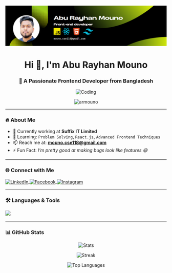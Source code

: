 ![logo](https://github.com/ArMOUNO/ArMouno/blob/main/Mnbanner.png)
<h1 align="center">Hi 👋, I'm Abu Rayhan Mouno</h1>
<h3 align="center">🚀 A Passionate Frontend Developer from Bangladesh</h3>

<p align="center">
  <img src="https://camo.githubusercontent.com/24c6287be76c155a12345cb131d1379589070ec28c94088f4582f19d3a1865e9/68747470733a2f2f6d69726f2e6d656469756d2e636f6d2f76322f726573697a653a6669743a313237322f312a5a53566d57476363317765454e6230536861775778772e676966" alt="Coding" width="400"/>
</p>

<p align="center"> <img src="https://komarev.com/ghpvc/?username=armouno&label=Profile%20views&color=0e75b6&style=flat" alt="armouno" /> </p>

---

### 🔥 About Me
- 🔭 Currently working at **Suffix IT Limited**
- 🌱 Learning: `Problem Solving`, `React.js`, `Advanced Frontend Techniques`
- 📫 Reach me at: **mouno.cse118@gmail.com**
- ⚡ Fun Fact: *I’m pretty good at making bugs look like features 😄*

---

### 🌐 Connect with Me
<p align="left">
  <a href="https://linkedin.com/in/abu rayhan mouno" target="blank">
    <img align="center" src="https://skillicons.dev/icons?i=linkedin" alt="LinkedIn" />
  </a>
  <a href="https://fb.com/ar mouno" target="blank">
    <img align="center" src="https://skillicons.dev/icons?i=facebook" alt="Facebook" />
  </a>
  <a href="https://instagram.com/ar mouno" target="blank">
    <img align="center" src="https://skillicons.dev/icons?i=instagram" alt="Instagram" />
  </a>
</p>

---

### 🛠️ Languages & Tools
<p align="left">
  <img src="https://skillicons.dev/icons?i=html,css,js,ts,react,redux,nodejs,express,mongodb,python,bootstrap,tailwind" />
</p>

---

### 📊 GitHub Stats
<p align="center">
  <img src="https://github-readme-stats.vercel.app/api?username=armouno&show_icons=true&theme=radical" alt="Stats" />
</p>

<p align="center">
  <img src="https://github-readme-streak-stats.herokuapp.com?user=armouno&theme=radical" alt="Streak" />
</p>

<p align="center">
  <img src="https://github-readme-stats.vercel.app/api/top-langs/?username=armouno&layout=compact&theme=radical" alt="Top Languages" />
</p>
